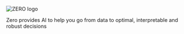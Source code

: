![ZERO logo](http://getzero.one/logo_black.png)

Zero provides AI to help you go from data to optimal, interpretable and robust decisions
